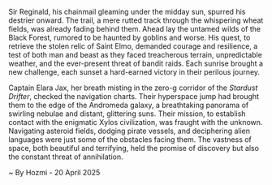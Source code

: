 
Sir Reginald, his chainmail gleaming under the midday sun, spurred his destrier onward.  The trail, a mere rutted track through the whispering wheat fields, was already fading behind them.  Ahead lay the untamed wilds of the Black Forest, rumored to be haunted by goblins and worse.  His quest, to retrieve the stolen relic of Saint Elmo, demanded courage and resilience, a test of both man and beast as they faced treacherous terrain, unpredictable weather, and the ever-present threat of bandit raids.  Each sunrise brought a new challenge, each sunset a hard-earned victory in their perilous journey.

Captain Elara Jax, her breath misting in the zero-g corridor of the *Stardust Drifter*, checked the navigation charts.  Their hyperspace jump had brought them to the edge of the Andromeda galaxy, a breathtaking panorama of swirling nebulae and distant, glittering suns.  Their mission, to establish contact with the enigmatic Xylos civilization, was fraught with the unknown.  Navigating asteroid fields, dodging pirate vessels, and deciphering alien languages were just some of the obstacles facing them.  The vastness of space, both beautiful and terrifying, held the promise of discovery but also the constant threat of annihilation.

~ By Hozmi - 20 April 2025

